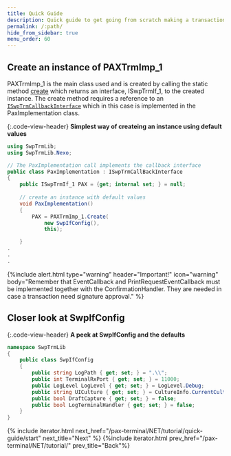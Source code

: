```yaml
---
title: Quick Guide
description: Quick guide to get going from scratch making a transaction
permalink: /:path/
hide_from_sidebar: true
menu_order: 60
---
```

## Create an instance of PAXTrmImp_1

PAXTrmImp_1 is the main class used and is created by calling the static method [create][create] which returns an interface, ISwpTrmIf_1, to the created instance. The create method requires a reference to an [`ISwpTrmCallbackInterface`][iswptrmcallbackinterface] which in this case is implemented in the PaxImplementation class.

{:.code-view-header}
**Simplest way of createing an instance using default values**

```c#
using SwpTrmLib;
using SwpTrmLib.Nexo;

// The PaxImplementation call implements the callback interface
public class PaxImplementation : ISwpTrmCallBackInterface
{
    public ISwpTrmIf_1 PAX = {get; internal set; } = null;
 
    // create an instance with default values
    void PaxImplementation() 
    {
        PAX = PAXTrmImp_1.Create(
            new SwpIfConfig(),
            this);

    }
.
.
.

```

{%include alert.html type="warning" header="Important!" icon="warning"
body="Remember that EventCallback and PrintRequestEventCallback must be implemented together with the ConfirmationHandler. They are needed in case a transaction need signature approval." %}

## Closer look at SwpIfConfig

{:.code-view-header}
**A peek at SwpIfConfig and the defaults**

```c#
namespace SwpTrmLib
{
    public class SwpIfConfig
    {
        public string LogPath { get; set; } = ".\\";
        public int TerminalRxPort { get; set; } = 11000;
        public LogLevel LogLevel { get; set; } = LogLevel.Debug;
        public string UICulture { get; set; } = CultureInfo.CurrentCulture.Name;
        public bool DraftCapture { get; set; } = false;
        public bool LogTerminalHandler { get; set; } = false;
    }
}
```

{% include iterator.html next_href="/pax-terminal/NET/tutorial/quick-guide/start" next_title="Next" %}
{%include iterator.html prev_href="/pax-terminal/NET/tutorial/" prev_title="Back"%}

[create]: /pax-terminal/NET/SwpTrmLib/Methods/essential/create
[iswptrmcallbackinterface]: /pax-terminal/NET/SwpTrmLib/ISwpTrmCallbackInterface/
